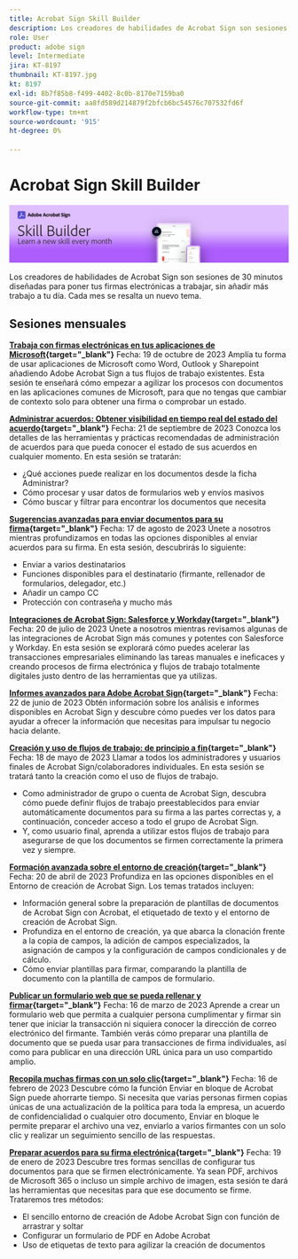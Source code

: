 ```yaml
---
title: Acrobat Sign Skill Builder
description: Los creadores de habilidades de Acrobat Sign son sesiones de 30 minutos diseñadas para poner tus firmas electrónicas a trabajar, sin añadir más trabajo a tu día
role: User
product: adobe sign
level: Intermediate
jira: KT-8197
thumbnail: KT-8197.jpg
kt: 8197
exl-id: 8b7f85b8-f499-4402-8c0b-8170e7159ba0
source-git-commit: aa8fd589d214879f2bfcb6bc54576c707532fd6f
workflow-type: tm+mt
source-wordcount: '915'
ht-degree: 0%

---
```


# Acrobat Sign Skill Builder

![Banner de Skill Builder](../assets/SB_Hero.png)

Los creadores de habilidades de Acrobat Sign son sesiones de 30 minutos diseñadas para poner tus firmas electrónicas a trabajar, sin añadir más trabajo a tu día. Cada mes se resalta un nuevo tema.

## Sesiones mensuales

**[Trabaja con firmas electrónicas en tus aplicaciones de Microsoft](https://teamwork.adobe.com/adobe-sign-skill-builder/attendease/networking/experience/7c88319e-04b7-4560-aad3-ba288d5cfc76/3bd16192-c4c9-4d66-9b1c-575ddcc3c6bb){target="_blank"}**
Fecha: 19 de octubre de 2023 Amplía tu forma de usar aplicaciones de Microsoft como Word, Outlook y Sharepoint añadiendo Adobe Acrobat Sign a tus flujos de trabajo existentes. Esta sesión te enseñará cómo empezar a agilizar los procesos con documentos en las aplicaciones comunes de Microsoft, para que no tengas que cambiar de contexto solo para obtener una firma o comprobar un estado.

**[Administrar acuerdos: Obtener visibilidad en tiempo real del estado del acuerdo](https://teamwork.adobe.com/adobe-sign-skill-builder/attendease/networking/experience/d326c8ab-3173-4c95-9e5a-0afeff4ce006/4bae4b11-516b-4e50-8f10-d116538fd710){target="_blank"}**
Fecha: 21 de septiembre de 2023 Conozca los detalles de las herramientas y prácticas recomendadas de administración de acuerdos para que pueda conocer el estado de sus acuerdos en cualquier momento. En esta sesión se tratarán:

* ¿Qué acciones puede realizar en los documentos desde la ficha Administrar?
* Cómo procesar y usar datos de formularios web y envíos masivos
* Cómo buscar y filtrar para encontrar los documentos que necesita

**[Sugerencias avanzadas para enviar documentos para su firma](https://teamwork.adobe.com/adobe-sign-skill-builder/attendease/networking/experience/4c4e8632-ba24-445f-a567-a9e76429bdf5/0a2f68ed-9a21-4911-9e38-15943c0e3f9a){target="_blank"}**
Fecha: 17 de agosto de 2023 Únete a nosotros mientras profundizamos en todas las opciones disponibles al enviar acuerdos para su firma. En esta sesión, descubrirás lo siguiente:

* Enviar a varios destinatarios
* Funciones disponibles para el destinatario (firmante, rellenador de formularios, delegador, etc.)
* Añadir un campo CC
* Protección con contraseña y mucho más

**[Integraciones de Acrobat Sign: Salesforce y Workday](https://teamwork.adobe.com/adobe-sign-skill-builder/attendease/networking/experience/8409ba8b-e4ee-4e99-80cc-33902027b80e/307d147e-4b85-4330-81af-5929f0dc5ae4){target="_blank"}**
Fecha: 20 de julio de 2023 Únete a nosotros mientras revisamos algunas de las integraciones de Acrobat Sign más comunes y potentes con Salesforce y Workday. En esta sesión se explorará cómo puedes acelerar las transacciones empresariales eliminando las tareas manuales e ineficaces y creando procesos de firma electrónica y flujos de trabajo totalmente digitales justo dentro de las herramientas que ya utilizas.

**[Informes avanzados para Adobe Acrobat Sign](https://adobe-sign-skill-builder.joinus.adobeevents.com/attendease/networking/experience/fa28b18d-ab38-47d4-8ae8-3e0161550bd3/60081eb2-f8a3-45b6-9d75-4f3a53b4c53a){target="_blank"}**
Fecha: 22 de junio de 2023 Obtén información sobre los análisis e informes disponibles en Acrobat Sign y descubre cómo puedes ver los datos para ayudar a ofrecer la información que necesitas para impulsar tu negocio hacia delante.

**[Creación y uso de flujos de trabajo: de principio a fin](https://teamwork.adobe.com/adobe-sign-skill-builder/attendease/networking/experience/0fc7ccc5-eb36-47f0-a0d3-1fa3648c8fcf/42a9bbad-0a54-4c8c-8002-597d549600fe){target="_blank"}**
Fecha: 18 de mayo de 2023 Llamar a todos los administradores y usuarios finales de Acrobat Sign/colaboradores individuales. En esta sesión se tratará tanto la creación como el uso de flujos de trabajo.

* Como administrador de grupo o cuenta de Acrobat Sign, descubra cómo puede definir flujos de trabajo preestablecidos para enviar automáticamente documentos para su firma a las partes correctas y, a continuación, conceder acceso a todo el grupo de Acrobat Sign.
* Y, como usuario final, aprenda a utilizar estos flujos de trabajo para asegurarse de que los documentos se firmen correctamente la primera vez y siempre.

**[Formación avanzada sobre el entorno de creación](https://adobe-sign-skill-builder.joinus.adobeevents.com/attendease/networking/experience/30c06b3c-60f7-4293-9cd2-2544104d9140/85ffced9-7613-4382-b3a3-43ba227af5ba){target="_blank"}**
Fecha: 20 de abril de 2023 Profundiza en las opciones disponibles en el Entorno de creación de Acrobat Sign. Los temas tratados incluyen:

* Información general sobre la preparación de plantillas de documentos de Acrobat Sign con Acrobat, el etiquetado de texto y el entorno de creación de Acrobat Sign.
* Profundiza en el entorno de creación, ya que abarca la clonación frente a la copia de campos, la adición de campos especializados, la asignación de campos y la configuración de campos condicionales y de cálculo.
* Cómo enviar plantillas para firmar, comparando la plantilla de documento con la plantilla de campos de formulario.

**[Publicar un formulario web que se pueda rellenar y firmar](https://adobe-sign-skill-builder.joinus.adobeevents.com/attendease/networking/experience/265580bf-245a-4751-9b51-c6877192d13a/9ae41cae-a53e-4b71-a748-2df0ee2e14c8){target="_blank"}**
Fecha: 16 de marzo de 2023 Aprende a crear un formulario web que permita a cualquier persona cumplimentar y firmar sin tener que iniciar la transacción ni siquiera conocer la dirección de correo electrónico del firmante. También verás cómo preparar una plantilla de documento que se pueda usar para transacciones de firma individuales, así como para publicar en una dirección URL única para un uso compartido amplio.

**[Recopila muchas firmas con un solo clic](https://adobe-sign-skill-builder.joinus.adobeevents.com/attendease/networking/experience/552e5165-8762-4c73-9d41-8215d48a62cc/9d88acde-96fa-4d83-89e3-1296b94f4d90){target="_blank"}**
Fecha: 16 de febrero de 2023 Descubre cómo la función Enviar en bloque de Acrobat Sign puede ahorrarte tiempo. Si necesita que varias personas firmen copias únicas de una actualización de la política para toda la empresa, un acuerdo de confidencialidad o cualquier otro documento, Enviar en bloque le permite preparar el archivo una vez, enviarlo a varios firmantes con un solo clic y realizar un seguimiento sencillo de las respuestas.

**[Preparar acuerdos para su firma electrónica](https://adobe-sign-skill-builder.joinus.adobeevents.com/attendease/networking/experience/c08f6e7e-2ced-48b8-8245-548302fe2df3/15f504a9-3420-4372-83c8-168115f15cbb){target="_blank"}**
Fecha: 19 de enero de 2023 Descubre tres formas sencillas de configurar tus documentos para que se firmen electrónicamente. Ya sean PDF, archivos de Microsoft 365 o incluso un simple archivo de imagen, esta sesión te dará las herramientas que necesitas para que ese documento se firme. Trataremos tres métodos:

* El sencillo entorno de creación de Adobe Acrobat Sign con función de arrastrar y soltar
* Configurar un formulario de PDF en Adobe Acrobat
* Uso de etiquetas de texto para agilizar la creación de documentos